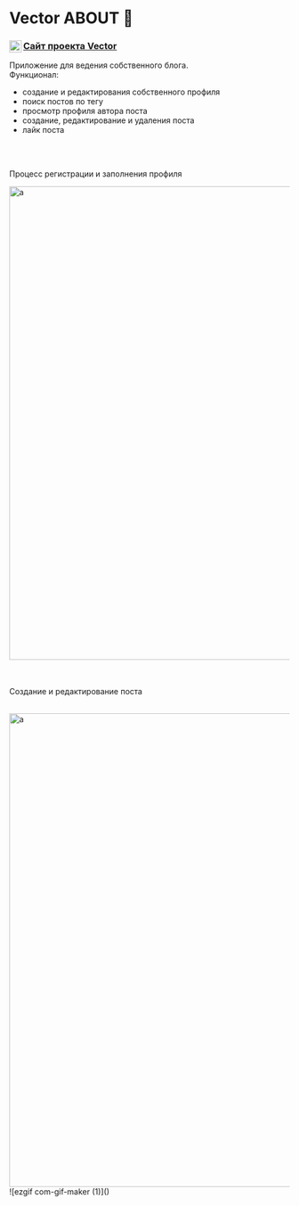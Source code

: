 # Vector ABOUT 📝

<a href="https://elia7777.github.io/vector/">
  <div>
   <img align="left" alt="Vector" width="22px" src="https://i.ya-webdesign.com/images/internet-transparent-globe-8.png" />
   <h3><a href="https://elia7777.github.io/vector/">Сайт проекта  Vector </a></h3>
  </div>
</a>
Приложение для ведения собственного блога. 
<br/>
Функционал: 
<ul>
  <li>создание и редактирования собственного профиля</li>
  <li>поиск постов по тегу</li>
  <li>просмотр профиля автора поста </li>
  <li>создание, редактирование и удаления поста</li>
  <li>лайк поста</li>
</ul>

<br/>
<br/>
<p>Процесс регистрации и заполнения профиля</p>
<img width="850" alt="a" src="https://s6.gifyu.com/images/ezgif.com-gif-maker37fb985c3710391b.gif">
<br/>
<br/>
<br/>
<p>Создание и редактирование поста</p>
<br/>
<img width="850" alt="a" src="https://user-images.githubusercontent.com/58984121/122744696-ebe97000-d290-11eb-9722-4ffee6cc189d.gif">
![ezgif com-gif-maker (1)]()
<br/>
<br/>
<br/>

